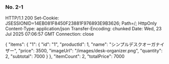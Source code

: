 ### No. 2-1
HTTP/1.1 200 
Set-Cookie: JSESSIONID=14EB081F8450F23881F976893E9B3626; Path=/; HttpOnly
Content-Type: application/json
Transfer-Encoding: chunked
Date: Wed, 23 Jul 2025 07:06:57 GMT
Connection: close

{
  "items": {
    "1": {
      "id": "1",
      "productId": 1,
      "name": "シンプルデスクオーガナイザー",
      "price": 3500,
      "imageUrl": "/images/desk-organizer.png",
      "quantity": 2,
      "subtotal": 7000
    }
  },
  "itemCount": 2,
  "totalPrice": 7000
